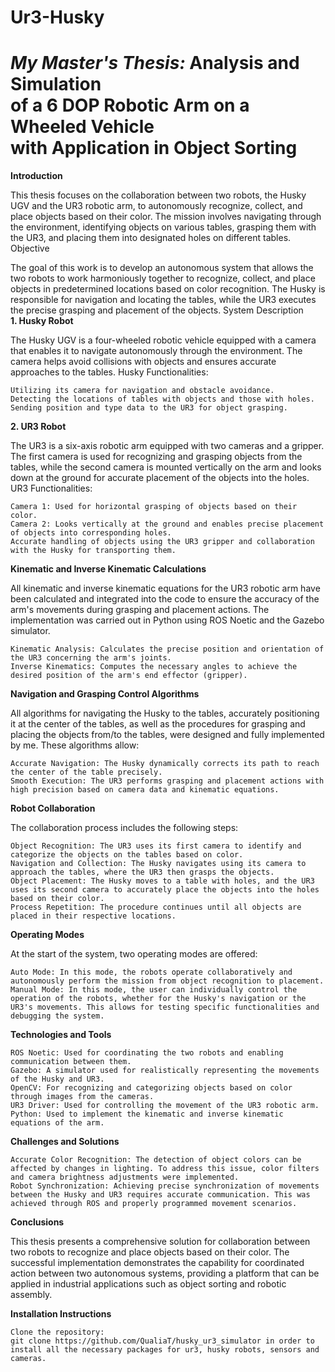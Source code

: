 # Ur3-Husky
<h1><b><I>My Master's Thesis:</I> Analysis and Simulation<br>of a 6 DOP Robotic Arm on a Wheeled Vehicle<br>with Application in Object Sorting</b></h1>
<b>Introduction</b>

This thesis focuses on the collaboration between two robots, the Husky UGV and the UR3 robotic arm, to autonomously recognize, collect, and place objects based on their color. The mission involves navigating through the environment, identifying objects on various tables, grasping them with the UR3, and placing them into designated holes on different tables.
Objective

The goal of this work is to develop an autonomous system that allows the two robots to work harmoniously together to recognize, collect, and place objects in predetermined locations based on color recognition. The Husky is responsible for navigation and locating the tables, while the UR3 executes the precise grasping and placement of the objects.
System Description
<b><br>1. Husky Robot</b>

The Husky UGV is a four-wheeled robotic vehicle equipped with a camera that enables it to navigate autonomously through the environment. The camera helps avoid collisions with objects and ensures accurate approaches to the tables.
Husky Functionalities:

    Utilizing its camera for navigation and obstacle avoidance.
    Detecting the locations of tables with objects and those with holes.
    Sending position and type data to the UR3 for object grasping.

<b>2. UR3 Robot</b>

The UR3 is a six-axis robotic arm equipped with two cameras and a gripper. The first camera is used for recognizing and grasping objects from the tables, while the second camera is mounted vertically on the arm and looks down at the ground for accurate placement of the objects into the holes.
UR3 Functionalities:

    Camera 1: Used for horizontal grasping of objects based on their color.
    Camera 2: Looks vertically at the ground and enables precise placement of objects into corresponding holes.
    Accurate handling of objects using the UR3 gripper and collaboration with the Husky for transporting them.

<b>Kinematic and Inverse Kinematic Calculations</b>

All kinematic and inverse kinematic equations for the UR3 robotic arm have been calculated and integrated into the code to ensure the accuracy of the arm's movements during grasping and placement actions. The implementation was carried out in Python using ROS Noetic and the Gazebo simulator.

    Kinematic Analysis: Calculates the precise position and orientation of the UR3 concerning the arm's joints.
    Inverse Kinematics: Computes the necessary angles to achieve the desired position of the arm's end effector (gripper).

<b>Navigation and Grasping Control Algorithms</b>

All algorithms for navigating the Husky to the tables, accurately positioning it at the center of the tables, as well as the procedures for grasping and placing the objects from/to the tables, were designed and fully implemented by me. These algorithms allow:

    Accurate Navigation: The Husky dynamically corrects its path to reach the center of the table precisely.
    Smooth Execution: The UR3 performs grasping and placement actions with high precision based on camera data and kinematic equations.

<b>Robot Collaboration</b>

The collaboration process includes the following steps:

    Object Recognition: The UR3 uses its first camera to identify and categorize the objects on the tables based on color.
    Navigation and Collection: The Husky navigates using its camera to approach the tables, where the UR3 then grasps the objects.
    Object Placement: The Husky moves to a table with holes, and the UR3 uses its second camera to accurately place the objects into the holes based on their color.
    Process Repetition: The procedure continues until all objects are placed in their respective locations.

<b>Operating Modes</b>

At the start of the system, two operating modes are offered:

    Auto Mode: In this mode, the robots operate collaboratively and autonomously perform the mission from object recognition to placement.
    Manual Mode: In this mode, the user can individually control the operation of the robots, whether for the Husky's navigation or the UR3's movements. This allows for testing specific functionalities and debugging the system.

<b>Technologies and Tools</b>

    ROS Noetic: Used for coordinating the two robots and enabling communication between them.
    Gazebo: A simulator used for realistically representing the movements of the Husky and UR3.
    OpenCV: For recognizing and categorizing objects based on color through images from the cameras.
    UR3 Driver: Used for controlling the movement of the UR3 robotic arm.
    Python: Used to implement the kinematic and inverse kinematic equations of the arm.

<b>Challenges and Solutions</b>

    Accurate Color Recognition: The detection of object colors can be affected by changes in lighting. To address this issue, color filters and camera brightness adjustments were implemented.
    Robot Synchronization: Achieving precise synchronization of movements between the Husky and UR3 requires accurate communication. This was achieved through ROS and properly programmed movement scenarios.

<b>Conclusions</b>

This thesis presents a comprehensive solution for collaboration between two robots to recognize and place objects based on their color. The successful implementation demonstrates the capability for coordinated action between two autonomous systems, providing a platform that can be applied in industrial applications such as object sorting and robotic assembly.

<b>Installation Instructions</b>

    Clone the repository:
    git clone https://github.com/QualiaT/husky_ur3_simulator in order to install all the necessary packages for ur3, husky robots, sensors and cameras.
